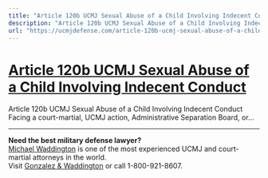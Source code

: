 ```yaml
---
title: "Article 120b UCMJ Sexual Abuse of a Child Involving Indecent Conduct"
description: "Article 120b UCMJ Sexual Abuse of a Child Involving Indecent Conduct Facing a court-martial, UCMJ action, Administrative Separation Board, or..."
url: "https://ucmjdefense.com/article-120b-ucmj-sexual-abuse-of-a-child-involving-indecent-conduct.html"
---
```


# [Article 120b UCMJ Sexual Abuse of a Child Involving Indecent Conduct](https://ucmjdefense.com/article-120b-ucmj-sexual-abuse-of-a-child-involving-indecent-conduct.html)

Article 120b UCMJ Sexual Abuse of a Child Involving Indecent Conduct Facing a court-martial, UCMJ action, Administrative Separation Board, or...

---

**Need the best military defense lawyer?**  
[Michael Waddington](https://ucmjdefense.com/attorneys/michael-stewart-waddington-partner.html) is one of the most experienced UCMJ and court-martial attorneys in the world.  
Visit [Gonzalez & Waddington](https://ucmjdefense.com) or call 1-800-921-8607.
